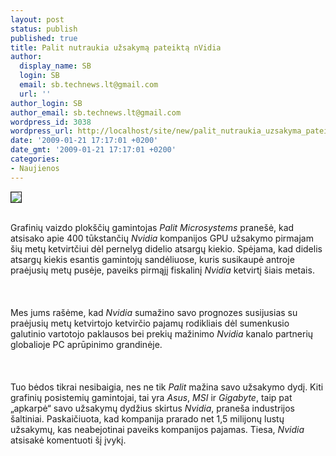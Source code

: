 ```yaml
---
layout: post
status: publish
published: true
title: Palit nutraukia užsakymą pateiktą nVidia
author:
  display_name: SB
  login: SB
  email: sb.technews.lt@gmail.com
  url: ''
author_login: SB
author_email: sb.technews.lt@gmail.com
wordpress_id: 3038
wordpress_url: http://localhost/site/new/palit_nutraukia_uzsakyma_pateikta_nvidia/
date: '2009-01-21 17:17:01 +0200'
date_gmt: '2009-01-21 17:17:01 +0200'
categories:
- Naujienos
---
```

<div class="imgright"><img src="http://tbn1.google.com/images?q=tbn:4X7FC-6EoapqWM:http://benchmarkreviews.com/images/reference/logo/Palit/Palit_VGA_Logo_600px.jpg" border="1"></div>
<p><br>Grafinių vaizdo plokščių gamintojas <i>Palit Microsystems</i> pranešė, kad atsisako apie 400 tūkstančių <i>Nvidia</i> kompanijos GPU užsakymo pirmajam šių metų ketvirtčiui dėl pernelyg didelio atsargų kiekio. Spėjama, kad didelis atsargų kiekis esantis gamintojų sandėliuose, kuris susikaupė antroje praėjusių metų pusėje, paveiks pirmąjį fiskalinį <i>Nvidia</i> ketvirtį šiais metais.<br />
<br><br />
<br>Mes jums rašėme, kad <i>Nvidia</i> sumažino savo prognozes susijusias su praėjusių metų ketvirtojo ketvirčio pajamų rodikliais dėl sumenkusio galutinio vartotojo paklausos bei prekių mažinimo <i>Nvidia</i> kanalo partnerių globalioje PC aprūpinimo grandinėje.<br />
<br><br />
<br>Tuo bėdos tikrai nesibaigia, nes ne tik <i>Palit</i> mažina savo užsakymo dydį. Kiti grafinių posistemių gamintojai, tai yra <i>Asus</i>, <i>MSI</i> ir <i>Gigabyte</i>, taip pat „apkarpė“ savo užsakymų dydžius skirtus <i>Nvidia</i>, praneša industrijos šaltiniai. Paskaičiuota, kad kompanija prarado net 1,5 milijonų lustų užsakymų, kas neabejotinai paveiks kompanijos pajamas. Tiesa, <i>Nvidia</i> atsisakė komentuoti šį įvykį.<br />
<br><br />
<br><br />
<br></p>
